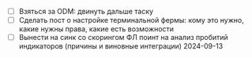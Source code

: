 - [ ] Взяться за ODM: двинуть дальше таску
- [ ] Сделать пост о настройке терминальной фермы: кому это нужно, какие нужны права, какие есть возможности
- [ ] Вынести на синк со скорингом ФЛ поинт на анализ пробитий индикаторов (причины и виновные интеграции) 2024-09-13
